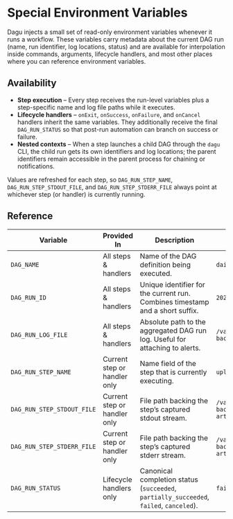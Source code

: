# Special Environment Variables

Dagu injects a small set of read-only environment variables whenever it runs a workflow. These variables carry metadata about the current DAG run (name, run identifier, log locations, status) and are available for interpolation inside commands, arguments, lifecycle handlers, and most other places where you can reference environment variables.

## Availability

- **Step execution** – Every step receives the run-level variables plus a step-specific name and log file paths while it executes.
- **Lifecycle handlers** – `onExit`, `onSuccess`, `onFailure`, and `onCancel` handlers inherit the same variables. They additionally receive the final `DAG_RUN_STATUS` so that post-run automation can branch on success or failure.
- **Nested contexts** – When a step launches a child DAG through the `dagu` CLI, the child run gets its own identifiers and log locations; the parent identifiers remain accessible in the parent process for chaining or notifications.

Values are refreshed for each step, so `DAG_RUN_STEP_NAME`, `DAG_RUN_STEP_STDOUT_FILE`, and `DAG_RUN_STEP_STDERR_FILE` always point at whichever step (or handler) is currently running.

## Reference

| Variable | Provided In | Description | Example |
|----------|-------------|-------------|---------|
| `DAG_NAME` | All steps & handlers | Name of the DAG definition being executed. | `daily-backup` |
| `DAG_RUN_ID` | All steps & handlers | Unique identifier for the current run. Combines timestamp and a short suffix. | `20241012_040000_c1f4b2` |
| `DAG_RUN_LOG_FILE` | All steps & handlers | Absolute path to the aggregated DAG run log. Useful for attaching to alerts. | `/var/log/dagu/daily-backup/20241012_040000.log` |
| `DAG_RUN_STEP_NAME` | Current step or handler only | Name field of the step that is currently executing. | `upload-artifacts` |
| `DAG_RUN_STEP_STDOUT_FILE` | Current step or handler only | File path backing the step’s captured stdout stream. | `/var/log/dagu/daily-backup/upload-artifacts.stdout.log` |
| `DAG_RUN_STEP_STDERR_FILE` | Current step or handler only | File path backing the step’s captured stderr stream. | `/var/log/dagu/daily-backup/upload-artifacts.stderr.log` |
| `DAG_RUN_STATUS` | Lifecycle handlers only | Canonical completion status (`succeeded`, `partially_succeeded`, `failed`, `canceled`). | `failed` |
